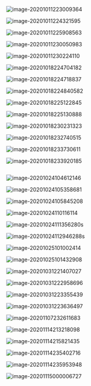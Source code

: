 ![image-20201011223009364](C:\Users\13258\AppData\Roaming\Typora\typora-user-images\image-20201011223009364.png)

![image-20201011224321595](C:\Users\13258\AppData\Roaming\Typora\typora-user-images\image-20201011224321595.png)

![image-20201011225908563](C:\Users\13258\AppData\Roaming\Typora\typora-user-images\image-20201011225908563.png)

![image-20201011230050983](C:\Users\13258\AppData\Roaming\Typora\typora-user-images\image-20201011230050983.png)

![image-20201011230224110](C:\Users\13258\AppData\Roaming\Typora\typora-user-images\image-20201011230224110.png)

![image-20201018224704182](C:\Users\13258\AppData\Roaming\Typora\typora-user-images\image-20201018224704182.png)

![image-20201018224718837](C:\Users\13258\AppData\Roaming\Typora\typora-user-images\image-20201018224718837.png)

![image-20201018224840582](C:\Users\13258\AppData\Roaming\Typora\typora-user-images\image-20201018224840582.png)

![image-20201018225122845](C:\Users\13258\AppData\Roaming\Typora\typora-user-images\image-20201018225122845.png)

![image-20201018225130888](C:\Users\13258\AppData\Roaming\Typora\typora-user-images\image-20201018225130888.png)

![image-20201018230231323](C:\Users\13258\AppData\Roaming\Typora\typora-user-images\image-20201018230231323.png)

![image-20201018232740515](C:\Users\13258\AppData\Roaming\Typora\typora-user-images\image-20201018232740515.png)

![image-20201018233730611](C:\Users\13258\AppData\Roaming\Typora\typora-user-images\image-20201018233730611.png)

![image-20201018233920185](C:\Users\13258\AppData\Roaming\Typora\typora-user-images\image-20201018233920185.png)

```

```

![image-20201024104612146](C:\Users\13258\AppData\Roaming\Typora\typora-user-images\image-20201024104612146.png)

![image-20201024105358681](C:\Users\13258\AppData\Roaming\Typora\typora-user-images\image-20201024105358681.png)

![image-20201024105845208](C:\Users\13258\AppData\Roaming\Typora\typora-user-images\image-20201024105845208.png)

![image-20201024110116114](C:\Users\13258\AppData\Roaming\Typora\typora-user-images\image-20201024110116114.png)



![image-20201024111356280](C:\Users\13258\AppData\Roaming\Typora\typora-user-images\image-20201024111356280.png)s

![image-20201024112946288](C:\Users\13258\AppData\Roaming\Typora\typora-user-images\image-20201024112946288.png)s

![image-20201025101002414](C:\Users\13258\AppData\Roaming\Typora\typora-user-images\image-20201025101002414.png)

![image-20201025101432908](C:\Users\13258\AppData\Roaming\Typora\typora-user-images\image-20201025101432908.png)

![image-20201031221407027](C:\Users\13258\AppData\Roaming\Typora\typora-user-images\image-20201031221407027.png)

![image-20201031222958696](C:\Users\13258\AppData\Roaming\Typora\typora-user-images\image-20201031222958696.png)

![image-20201031223355439](C:\Users\13258\AppData\Roaming\Typora\typora-user-images\image-20201031223355439.png)

![image-20201031223636497](C:\Users\13258\AppData\Roaming\Typora\typora-user-images\image-20201031223636497.png)

![image-20201107232611683](C:\Users\13258\AppData\Roaming\Typora\typora-user-images\image-20201107232611683.png)

![image-20201114213218098](C:\Users\13258\AppData\Roaming\Typora\typora-user-images\image-20201114213218098.png)

![image-20201114215821435](C:\Users\13258\AppData\Roaming\Typora\typora-user-images\image-20201114215821435.png)

![image-20201114235402716](C:\Users\13258\AppData\Roaming\Typora\typora-user-images\image-20201114235402716.png)

![image-20201114235953948](C:\Users\13258\AppData\Roaming\Typora\typora-user-images\image-20201114235953948.png)

![image-20201115000006727](C:\Users\13258\AppData\Roaming\Typora\typora-user-images\image-20201115000006727.png)